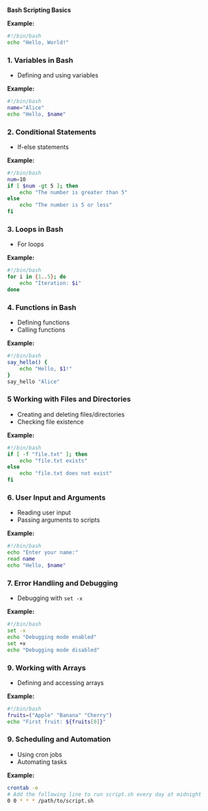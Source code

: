 **Bash Scripting Basics**


**Example:**
```bash
#!/bin/bash
echo "Hello, World!"
```

### 1. Variables in Bash
- Defining and using variables

**Example:**
```bash
#!/bin/bash
name="Alice"
echo "Hello, $name"
```

### 2. Conditional Statements
- If-else statements

**Example:**
```bash
#!/bin/bash
num=10
if [ $num -gt 5 ]; then
    echo "The number is greater than 5"
else
    echo "The number is 5 or less"
fi
```

### 3. Loops in Bash
- For loops

**Example:**
```bash
#!/bin/bash
for i in {1..5}; do
    echo "Iteration: $i"
done
```

### 4. Functions in Bash
- Defining functions
- Calling functions

**Example:**
```bash
#!/bin/bash
say_hello() {
    echo "Hello, $1!"
}
say_hello "Alice"
```

### 5 Working with Files and Directories
- Creating and deleting files/directories
- Checking file existence

**Example:**
```bash
#!/bin/bash
if [ -f "file.txt" ]; then
    echo "file.txt exists"
else
    echo "file.txt does not exist"
fi
```

### 6. User Input and Arguments
- Reading user input
- Passing arguments to scripts

**Example:**
```bash
#!/bin/bash
echo "Enter your name:"
read name
echo "Hello, $name"
```

### 7. Error Handling and Debugging
- Debugging with `set -x`

**Example:**
```bash
#!/bin/bash
set -x
echo "Debugging mode enabled"
set +x
echo "Debugging mode disabled"
```

### 9. Working with Arrays
- Defining and accessing arrays

**Example:**
```bash
#!/bin/bash
fruits=("Apple" "Banana" "Cherry")
echo "First fruit: ${fruits[0]}"
```

### 9. Scheduling and Automation
- Using cron jobs
- Automating tasks

**Example:**
```bash
crontab -e
# Add the following line to run script.sh every day at midnight
0 0 * * * /path/to/script.sh
```


